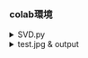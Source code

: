### colab環境

<details>
  <summary>SVD.py</summary>

```python
from google.colab import drive
import sys
drive.mount('/content/drive/')
sys.path.append('/content/drive/MyDrive/線性代數作業/')

# _*_ coding:utf-8_*_
import numpy as np #導入numpy,且np為簡稱
import cv2 #導入cv2

# 使用絕對路徑或確認圖片檔案與notebook在同一目錄下
# 假設圖片檔案在 '/content/drive/MyDrive/線性代數作業/' 目錄下
img_org = cv2.imread('/content/drive/MyDrive/線性代數作業/test.jpg') #讀取圖片並儲存在img_org中

# 檢查圖片是否成功載入
if img_org is None:
    print("Error: Could not read the image file 'test.jpg'.")
    # 可以選擇在此處退出程式或進行其他錯誤處理
    exit() # 例如，直接退出

print('image shape is ', img_org.shape) #打印原本的圖片形狀,應顯示(高度, 寬度, 顏色通道數)

#定義SVD壓縮函數
def svd_compression(img, k): #定義一個函數,接受圖像img和奇異值數量k參數
  res_image = np.zeros_like(img, dtype=np.float64) #創建一個與IMG形狀相同的零矩陣來儲存壓縮後的結果, 使用浮點數類型
  for i in range(img.shape[2]): #迭代圖像的每個顏色通道(R,G,B)
    #進行奇異值分解,從svd函數得到的奇異值sigma是從大到小排列的
    U, Sigma, VT = np.linalg.svd(img[:,:,i]) #對第i個顏色通道進行SVD分解,得到U矩陣,奇異值Sigma和VT矩陣

    # 確保k值不超過奇異值的數量
    k_actual = min(k, Sigma.shape[0])

    # 重構壓縮後的圖像通道，選擇U的前k_actual列
    res_image[:,:,i] = U[:, :k_actual].dot(np.diag(Sigma[:k_actual])).dot(VT[:k_actual,:])


  return res_image

#保留前k個奇異值,這四行對圖像進行不同程度的壓縮,分別保留300,200,100和50個奇異值
res1 = svd_compression(img_org,k=544)
res2 = svd_compression(img_org,k=100)
res3 = svd_compression(img_org,k=50)
res4 = svd_compression(img_org,k=25)

row11 = np.hstack((res1, res2)) #將res1和res2水平拼接成一行
row22 = np.hstack((res3, res4)) #將res3和res4水平拼接成一行
res = np.vstack((row11,row22)) #將row11和row22垂直拼接成最終結果

from google.colab.patches import cv2_imshow # Import the necessary function

cv2_imshow(res) #顯示拼接後的圖像
# cv2.waitKey(0) #等待按鍵輸入以關閉顯示窗口
# cv2.destroyAllWindows() #關閉所有OpenCV顯示窗口
```

</details> 


<details>
  <summary>test.jpg & output</summary>

<h2>**test**<h2/>

![SVD原圖](https://github.com/user-attachments/assets/c09ed807-0b43-4ec1-8006-2c3915ae2e13)

<h2>**output**<h2/>

![SVD](https://github.com/user-attachments/assets/d858a1ae-e630-4057-95a9-c76fb921d412)


</details> 
